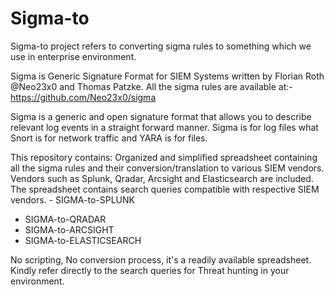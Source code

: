 # Sigma-to
Sigma-to project refers to converting sigma rules to something which we use in enterprise environment.

Sigma is Generic Signature Format for SIEM Systems written by Florian Roth @Neo23x0 and Thomas Patzke. All the sigma rules are available at:- https://github.com/Neo23x0/sigma 

Sigma is a generic and open signature format that allows you to describe relevant log events in a straight forward manner. 
Sigma is for log files what Snort is for network traffic and YARA is for files.

This repository contains: 
Organized and simplified spreadsheet containing all the sigma rules and their conversion/translation to various SIEM vendors.
Vendors such as Splunk, Qradar, Arcsight and Elasticsearch are included. The spreadsheet contains search queries compatible with respective SIEM vendors.
                                                                                                                                                                                                                                                                                      - SIGMA-to-SPLUNK                                                                                                                             
- SIGMA-to-QRADAR                                                                                                                               
- SIGMA-to-ARCSIGHT                                                                                                                             
- SIGMA-to-ELASTICSEARCH



No scripting, No conversion process, it's a readily available spreadsheet.
Kindly refer directly to the search queries for Threat hunting in your environment.



